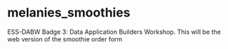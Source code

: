 # melanies_smoothies
ESS-DABW Badge 3: Data Application Builders Workshop. This will be the web version of the smoothie order form
